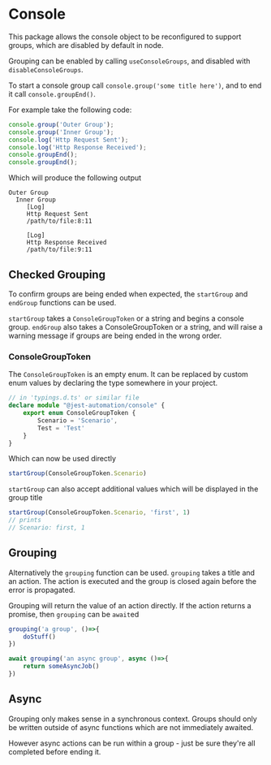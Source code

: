 # Console

This package allows the console object to be reconfigured to
support groups, which are disabled by default in node.

Grouping can be enabled by calling `useConsoleGroups`, and disabled
with `disableConsoleGroups`.

To start a console group call `console.group('some title here')`,
and to end it call `console.groupEnd()`.

For example take the following code:

```ts
console.group('Outer Group');
console.group('Inner Group');
console.log('Http Request Sent');
console.log('Http Response Received');  
console.groupEnd();
console.groupEnd();
```

Which will produce the following output

```
Outer Group
  Inner Group
     [Log]
     Http Request Sent
     /path/to/file:8:11

     [Log]
     Http Response Received
     /path/to/file:9:11

```

## Checked Grouping

To confirm groups are being ended when expected, the `startGroup` and `endGroup`
functions can be used.

`startGroup` takes a `ConsoleGroupToken` or a string and begins a console group.
`endGroup` also takes a ConsoleGroupToken or a string, and will raise
a warning message if groups are being ended in the wrong order.

### ConsoleGroupToken

The `ConsoleGroupToken` is an empty enum. It can be replaced by custom
enum values by declaring the type somewhere in your project.

```ts
// in 'typings.d.ts' or similar file
declare module "@jest-automation/console" {
    export enum ConsoleGroupToken {
        Scenario = 'Scenario',
        Test = 'Test'
    }
}
```
Which can now be used directly

```ts
startGroup(ConsoleGroupToken.Scenario)
```

`startGroup` can also accept additional values which will be displayed in the group title

```ts
startGroup(ConsoleGroupToken.Scenario, 'first', 1)
// prints 
// Scenario: first, 1
```

## Grouping

Alternatively the `grouping` function can be used. `grouping` takes
a title and an action. The action is executed and the group is closed again before the error is propagated.

Grouping will return the value of an action directly. If the action returns
a promise, then `grouping` can be `await`ed

```ts
grouping('a group', ()=>{
    doStuff()
})

await grouping('an async group', async ()=>{
    return someAsyncJob()
})
```

## Async

Grouping only makes sense in a synchronous context. Groups
should only be written outside of async functions which
are not immediately awaited.

However async actions can be run within a group - just be sure they're
all completed before ending it.